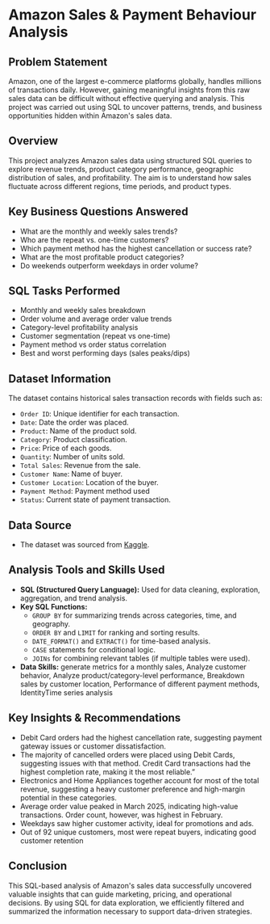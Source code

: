 # Amazon Sales & Payment Behaviour Analysis

## Problem Statement

Amazon, one of the largest e-commerce platforms globally, handles millions of transactions daily. However, gaining meaningful insights from this raw sales data can be difficult without effective querying and analysis. This project was carried out using SQL to uncover patterns, trends, and business opportunities hidden within Amazon's sales data.

## Overview

This project analyzes Amazon sales data using structured SQL queries to explore revenue trends, product category performance, geographic distribution of sales, and profitability. The aim is to understand how sales fluctuate across different regions, time periods, and product types.

## Key Business Questions Answered

- What are the monthly and weekly sales trends?
- Who are the repeat vs. one-time customers?
- Which payment method has the highest cancellation or success rate?
- What are the most profitable product categories?
- Do weekends outperform weekdays in order volume?

## SQL Tasks Performed

- Monthly and weekly sales breakdown
- Order volume and average order value trends
- Category-level profitability analysis
- Customer segmentation (repeat vs one-time)
- Payment method vs order status correlation
- Best and worst performing days (sales peaks/dips)

## Dataset Information

The dataset contains historical sales transaction records with fields such as:

- `Order ID`: Unique identifier for each transaction.
- `Date`: Date the order was placed.
- `Product`: Name of the product sold.
- `Category`: Product classification.
- `Price`: Price of each goods.
- `Quantity`: Number of units sold.
- `Total Sales`: Revenue from the sale.
- `Customer Name`: Name of buyer.
- `Customer Location`: Location of the buyer.
- `Payment Method`: Payment method used
- `Status`: Current state of payment transaction.

## Data Source

- The dataset was sourced from [Kaggle](https://www.kaggle.com/).

## Analysis Tools and Skills Used

- **SQL (Structured Query Language):** Used for data cleaning, exploration, aggregation, and trend analysis.
- **Key SQL Functions:** 
  - `GROUP BY` for summarizing trends across categories, time, and geography.
  - `ORDER BY` and `LIMIT` for ranking and sorting results.
  - `DATE_FORMAT()` and `EXTRACT()` for time-based analysis.
  - `CASE` statements for conditional logic.
  - `JOINs` for combining relevant tables (if multiple tables were used).
- **Data Skills:** generate metrics for a monthly sales, Analyze customer behavior, Analyze product/category-level performance, Breakdown sales by customer location, Performance of different payment methods, IdentityTime series analysis

## Key Insights & Recommendations

- Debit Card orders had the highest cancellation rate, suggesting payment gateway issues or customer dissatisfaction.
- The majority of cancelled orders were placed using Debit Cards, suggesting issues with that method. Credit Card transactions had the highest completion rate, making it the most reliable.”
- Electronics and Home Appliances together account for most of the total revenue, suggesting a heavy customer preference and high-margin potential in these categories.
- Average order value peaked in March 2025, indicating high-value transactions. Order count, however, was highest in February.
- Weekdays saw higher customer activity, ideal for promotions and ads.
- Out of 92 unique customers, most were repeat buyers, indicating good customer retention

## Conclusion

This SQL-based analysis of Amazon's sales data successfully uncovered valuable insights that can guide marketing, pricing, and operational decisions. By using SQL for data exploration, we efficiently filtered and summarized the information necessary to support data-driven strategies.
